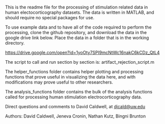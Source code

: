 This is the readme file for the processing of stimulation related data in human electocorticography datasets. The data is written in MATLAB, and should require no special packages for use.

To use example data and to have all of the code required to perform the processing, clone the github repository, and download the data in the google drive link below. Place the data in a folder that is in the working directory.

https://drive.google.com/open?id=1yoOty7SPI9mcNtWc16nakC6kCDz_QtL4

The script to call and run section by section is:
artifact_rejection_script.m

The helper_functions folder contains helper plotting and processing functions that prove useful in visualizing the data here, and with modifications may prove useful to other researchers.

The analysis_functions folder contains the bulk of the analysis functions called for processing human stimulation electrocorticography data.

Direct questions and comments to David Caldwell, at djcald@uw.edu 

Authors: David Caldwell, Jeneva Cronin, Nathan Kutz, Bingni Brunton
